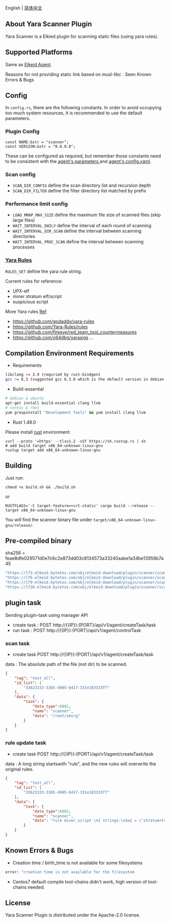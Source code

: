 English | [简体中文](README-zh_CN.md)
## About Yara Scanner Plugin
Yara Scanner is a Elkied plugin for scanning static files (using yara rules).


## Supported Platforms
Same as [Elkeid Agent](../README.md#supported-platforms).


Reasons for not providing static link based on musl-libc : Seen Known Errors & Bugs

## Config
In `config.rs`, there are the following constants. In order to avoid occupying too much system resources, it is recommended to use the default parameters.

### Plugin Config
```
const NAME:&str = "scanner";
const VERSION:&str = "0.0.0.0";
```
These can be configured as required, but remember those constants need to be consistent with the [agent's parameters ](../README.md#parameters-and-options) and [agent's config.yaml](../README.md#config-file).

### Scan config
* `SCAN_DIR_CONFIG` define the scan directory list and recursion depth
* `SCAN_DIR_FILTER` define the filter directory list matched by prefix

### Performance limit config
* `LOAD_MMAP_MAX_SIZE` define the maximum file size of scanned files (skip large files)
* `WAIT_INTERVAL_DAILY` define the interval of each round of scanning
* `WAIT_INTERVAL_DIR_SCAN` define the interval between scanning directories
* `WAIT_INTERVAL_PROC_SCAN` define the interval between scanning processes


### [Yara Rules](https://yara.readthedocs.io/en/stable/writingrules.html)
`RULES_SET` define the yara rule string.

Current rules for reference:
* UPX-elf
* miner stratum elf/script
* suspicious script


More Yara rules [Ref](https://github.com/InQuest/awesome-yara)
* https://github.com/godaddy/yara-rules
* https://github.com/Yara-Rules/rules
* https://github.com/fireeye/red_team_tool_countermeasures
* https://github.com/x64dbg/yarasigs
...


## Compilation Environment Requirements

* Requirements
```bash
libclang >= 3.9 (requried by rust-bindgen)
gcc >= 6.3 (suggested gcc 6.3.0 which is the default version in debian 9)
```

* Build-essential
```bash
# debian & ubuntu
apt-get install build-essential clang llvm
# centos & rhel
yum groupinstall "Development Tools" && yum install clang llvm
```

* Rust 1.48.0

Please install [rust](https://www.rust-lang.org/tools/install) environment:
```
curl --proto '=https' --tlsv1.2 -sSf https://sh.rustup.rs | sh
# add build target x86_64-unknown-linux-gnu
rustup target add x86_64-unknown-linux-gnu
```

## Building
Just run:
```
chmod +x build.sh && ./build.sh
```
or
```
RUSTFLAGS='-C target-feature=+crt-static' cargo build --release --target x86_64-unknown-linux-gnu
```
You will find the scanner binary file under `target/x86_64-unknown-linux-gnu/release/`.

## Pre-compiled binary

sha256 = feae8dfe029571d0e7c6c2e873dd03c8134573a33240aabe1a34be13956b7a45

```bash
"https://lf3-elkeid.bytetos.com/obj/elkeid-download/plugin/scanner/scanner-0.0.0.1.pkg",
"https://lf6-elkeid.bytetos.com/obj/elkeid-download/plugin/scanner/scanner-0.0.0.1.pkg",
"https://lf9-elkeid.bytetos.com/obj/elkeid-download/plugin/scanner/scanner-0.0.0.1.pkg",
"https://lf26-elkeid.bytetos.com/obj/elkeid-download/plugin/scanner/scanner-0.0.0.1.pkg"
```

## plugin task

Sending plugin-task using manager API

* create task : POST http://{{IP}}:{PORT}/api/v1/agent/createTask/task
* run task : POST http://{{IP}}:{PORT}/api/v1/agent/controlTask



### scan task
* create task POST http://{{IP}}:{PORT}/api/v1/agent/createTask/task

data : The absolute path of the file (not dir) to be scanned.


```json
{
    "tag": "test_all",
    "id_list": [
        "33623333-3365-4905-b417-331e183333ff"
    ],
    "data": {
        "task": {
            "data_type":6001,
            "name": "scanner",
            "data": "/root/xmirg"
        }
    }
}
```

### rule update task
* create task POST http://{{IP}}:{PORT}/api/v1/agent/createTask/task

data : A long string startswith "rule", and the new rules will overwrite the original rules.

```json
{
    "tag": "test_all",
    "id_list": [
        "33623333-3365-4905-b417-331e183333ff"
    ],
    "data": {
        "task": {
            "data_type":6002,
            "name": "scanner",
            "data": "rule miner_script \n{ strings:\n$a1 = \"stratum+tcp\"\n$a2 = \"stratum+udp\"\n$a3 = \"stratum+ssl\"\n$a4 = \"ethproxy+tcp\"\n$a5 = \"nicehash+tcp\"\ncondition:\nis_script and any of them\n}"
        }
    }
}
```



## Known Errors & Bugs
* Creation time / birth_time is not available for some filesystems
```bash
error: "creation time is not available for the filesystem
```
* Centos7 default compile tool-chains didn't work,  high version of tool-chains needed.

## License
Yara Scanner Plugin is distributed under the Apache-2.0 license.
